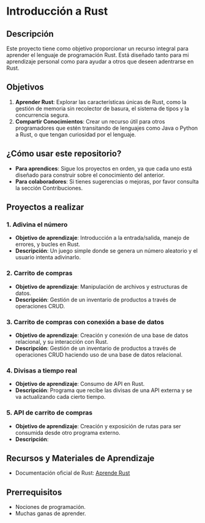 # Introducción a Rust

## Descripción
Este proyecto tiene como objetivo proporcionar un recurso integral para aprender el lenguaje de programación Rust.
Está diseñado tanto para mi aprendizaje personal como para ayudar a otros que deseen adentrarse en Rust.

## Objetivos
1. **Aprender Rust**: Explorar las características únicas de Rust, como la gestión de memoria sin recolector de basura, el sistema de tipos y la concurrencia segura.
2. **Compartir Conocimientos**: Crear un recurso útil para otros programadores que estén transitando de lenguajes como Java o Python a Rust, o que tengan curiosidad por el lenguaje.

## ¿Cómo usar este repositorio?
- **Para aprendices**: Sigue los proyectos en orden, ya que cada uno está diseñado para construir sobre el conocimiento del anterior.
- **Para colaboradores**: Si tienes sugerencias o mejoras, por favor consulta la sección Contribuciones.

## Proyectos a realizar

### 1. Adivina el número
- **Objetivo de aprendizaje**: Introducción a la entrada/salida, manejo de errores, y bucles en Rust.
- **Descripción**: Un juego simple donde se genera un número aleatorio y el usuario intenta adivinarlo.

### 2. Carrito de compras
- **Objetivo de aprendizaje**: Manipulación de archivos y estructuras de datos.
- **Descripción**: Gestión de un inventario de productos a través de operaciones CRUD.

### 3. Carrito de compras con conexión a base de datos
- **Objetivo de aprendizaje**: Creación y conexión de una base de datos relacional, y su interacción con Rust.
- **Descripción**: Gestión de un inventario de productos a través de operaciones CRUD haciendo uso de una base de datos relacional.

### 4. Divisas a tiempo real
- **Objetivo de aprendizaje**: Consumo de API en Rust.
- **Descripción**: Programa que recibe las divisas de una API externa y se va actualizando cada cierto tiempo.

### 5. API de carrito de compras
- **Objetivo de aprendizaje**: Creación y exposición de rutas para ser consumida desde otro programa externo.
- **Descripción**: 

## Recursos y Materiales de Aprendizaje
- Documentación oficial de Rust: [Aprende Rust](https://www.rust-lang.org/es/learn)

## Prerrequisitos
- Nociones de programación.
- Muchas ganas de aprender.